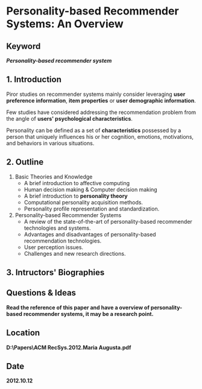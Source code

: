 # Personality-based Recommender Systems: An Overview



## Keyword
***Personality-based recommender system***

## 1. Introduction
Piror studies on recommender systems mainly consider leveraging **user preference information**, **item properties** or **user demographic information**.

Few studies have considered addressing the recommendation problem from the angle of **users' psychological characteristics**.

Personality can be defined as a set of **characteristics** possessed by a person that uniquely influences his or her cognition, emotions, motivations, and behaviors in various situations.

## 2. Outline
1. Basic Theories and Knowledge 
	- A brief introduction to affective computing
	- Human decision making & Computer decision making
    - A brief introduction to **personality theory**
    - Computational personality acquisition methods.
    - Personality profile representation and standardization.
2. Personality-based Recommender Systems
	- A review of the state-of-the-art of personality-based recommender technologies and systems.
	- Advantages and disadvantages of personality-based recommendation technologies.
	- User perception issues.
	- Challenges and new research directions.

## 3. Intructors' Biographies

## Questions & Ideas
**Read the reference of this paper and have a overview of personality-based recommender systems, it may be a research point.**

## Location
**D:\Papers\ACM RecSys.2012.Maria Augusta.pdf**

## Date
**2012.10.12**